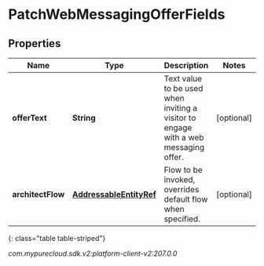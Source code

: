 # PatchWebMessagingOfferFields


## Properties

| Name | Type | Description | Notes |
| ------------ | ------------- | ------------- | ------------- |
| **offerText** | **String** | Text value to be used when inviting a visitor to engage with a web messaging offer. |  [optional] |
| **architectFlow** | [**AddressableEntityRef**](AddressableEntityRef) | Flow to be invoked, overrides default flow when specified. |  [optional] |
{: class="table table-striped"}




_com.mypurecloud.sdk.v2:platform-client-v2:207.0.0_
